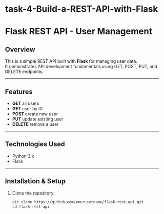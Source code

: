 # task-4-Build-a-REST-API-with-Flask
# Flask REST API - User Management

## Overview
This is a simple REST API built with **Flask** for managing user data.  
It demonstrates API development fundamentals using GET, POST, PUT, and DELETE endpoints.

---

## Features
- **GET** all users
- **GET** user by ID
- **POST** create new user
- **PUT** update existing user
- **DELETE** remove a user

---

## Technologies Used
- Python 3.x
- Flask

---

## Installation & Setup
1. Clone the repository:
   ```bash
   git clone https://github.com/yourusername/flask-rest-api.git
   cd flask-rest-api

